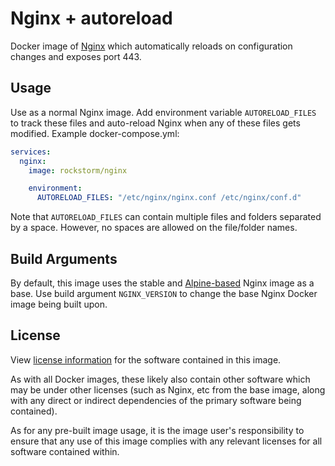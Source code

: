 # Nginx + autoreload

Docker image of [Nginx][1] which automatically reloads on
configuration changes and exposes port 443.

[1]: https://en.wikipedia.org/wiki/Nginx

## Usage

Use as a normal Nginx image. Add environment variable
`AUTORELOAD_FILES` to track these files and auto-reload Nginx when any
of these files gets modified. Example docker-compose.yml:

```yaml
services:
  nginx:
    image: rockstorm/nginx

    environment:
      AUTORELOAD_FILES: "/etc/nginx/nginx.conf /etc/nginx/conf.d"
```

Note that `AUTORELOAD_FILES` can contain multiple files and folders
separated by a space. However, no spaces are allowed on the
file/folder names.

## Build Arguments

By default, this image uses the stable and [Alpine-based][2] Nginx image as
a base. Use build argument `NGINX_VERSION` to change the base Nginx
Docker image being built upon.

[2]: https://hub.docker.com/_/nginx

## License

View [license information][3] for the software contained in this
image.

As with all Docker images, these likely also contain other software
which may be under other licenses (such as Nginx, etc from the base
image, along with any direct or indirect dependencies of the primary
software being contained).

As for any pre-built image usage, it is the image user's
responsibility to ensure that any use of this image complies with any
relevant licenses for all software contained within.

[3]: https://github.com/rockstorm101/nginx-autoreload/blob/master/LICENSE
